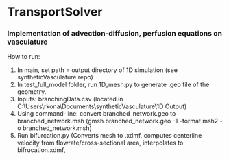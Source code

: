 ﻿# TransportSolver

### Implementation of advection-diffusion, perfusion equations on vasculature

How to run:
1. In main, set path = output directory of 1D simulation (see syntheticVasculature repo)
2. In test_full_model folder, run 1D_mesh.py to generate .geo file of the geometry.
3. Inputs: branchingData.csv (located in C:\Users\rkona\Documents\syntheticVasculature\1D Output)
4. Using command-line: convert branched_network.geo to branched_network.msh (gmsh branched_network.geo -1 -format msh2 -o branched_network.msh)
5. Run bifurcation.py (Converts mesh to .xdmf, computes centerline velocity from flowrate/cross-sectional area, interpolates to bifrucation.xdmf,  
